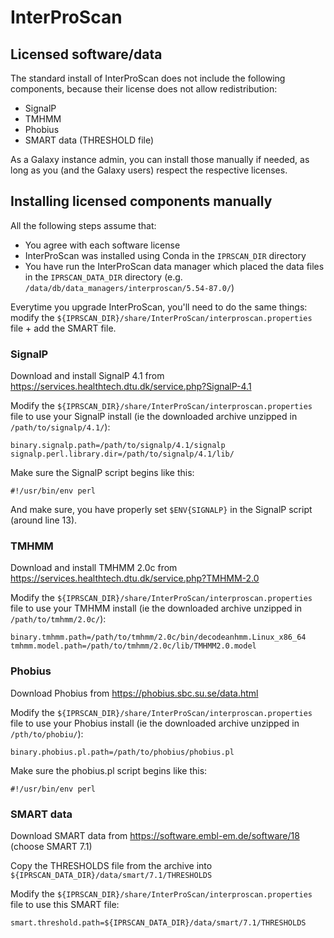 # InterProScan

## Licensed software/data

The standard install of InterProScan does not include the following components, because their license does not allow redistribution:

- SignalP
- TMHMM
- Phobius
- SMART data (THRESHOLD file)

As a Galaxy instance admin, you can install those manually if needed, as long as you (and the Galaxy users) respect the respective licenses.

## Installing licensed components manually

All the following steps assume that:

- You agree with each software license
- InterProScan was installed using Conda in the `IPRSCAN_DIR` directory
- You have run the InterProScan data manager which placed the data files in the `IPRSCAN_DATA_DIR` directory (e.g. `/data/db/data_managers/interproscan/5.54-87.0/`)

Everytime you upgrade InterProScan, you'll need to do the same things: modify the `${IPRSCAN_DIR}/share/InterProScan/interproscan.properties` file + add the SMART file.

### SignalP

Download and install SignalP 4.1 from https://services.healthtech.dtu.dk/service.php?SignalP-4.1

Modify the `${IPRSCAN_DIR}/share/InterProScan/interproscan.properties` file to use your SignalP install (ie the downloaded archive unzipped in `/path/to/signalp/4.1/`):

```
binary.signalp.path=/path/to/signalp/4.1/signalp
signalp.perl.library.dir=/path/to/signalp/4.1/lib/
```

Make sure the SignalP script begins like this:

```
#!/usr/bin/env perl
```

And make sure, you have properly set `$ENV{SIGNALP}` in the SignalP script (around line 13).

### TMHMM

Download and install TMHMM 2.0c from https://services.healthtech.dtu.dk/service.php?TMHMM-2.0

Modify the `${IPRSCAN_DIR}/share/InterProScan/interproscan.properties` file to use your TMHMM install (ie the downloaded archive unzipped in `/path/to/tmhmm/2.0c/`):

```
binary.tmhmm.path=/path/to/tmhmm/2.0c/bin/decodeanhmm.Linux_x86_64
tmhmm.model.path=/path/to/tmhmm/2.0c/lib/TMHMM2.0.model
```

### Phobius

Download Phobius from https://phobius.sbc.su.se/data.html

Modify the `${IPRSCAN_DIR}/share/InterProScan/interproscan.properties` file to use your Phobius install (ie the downloaded archive unzipped in `/pth/to/phobiu/`):

```
binary.phobius.pl.path=/path/to/phobius/phobius.pl
```

Make sure the phobius.pl script begins like this:

```
#!/usr/bin/env perl
```

### SMART data

Download SMART data from https://software.embl-em.de/software/18 (choose SMART 7.1)

Copy the THRESHOLDS file from the archive into `${IPRSCAN_DATA_DIR}/data/smart/7.1/THRESHOLDS`

Modify the `${IPRSCAN_DIR}/share/InterProScan/interproscan.properties` file to use this SMART file:

```
smart.threshold.path=${IPRSCAN_DATA_DIR}/data/smart/7.1/THRESHOLDS
```
